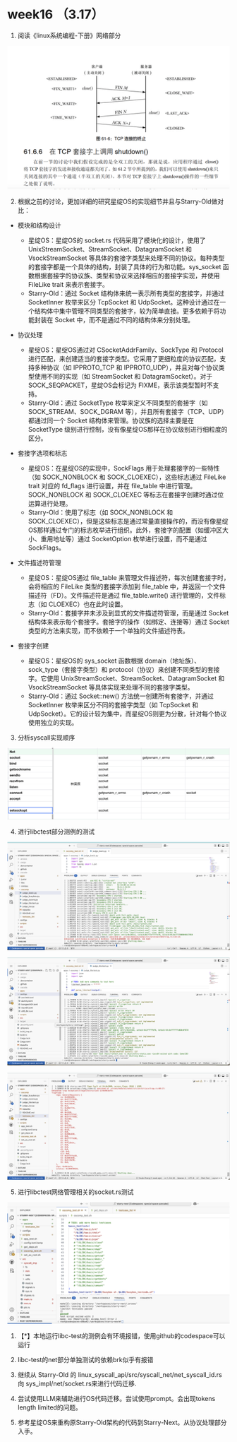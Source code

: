 # week16 （3.17）

1. 阅读《linux系统编程-下册》网络部分

![](../../asserts/0317/2.jpg ':class=myImageClass')

2. 根据之前的讨论，更加详细的研究星绽OS的实现细节并且与Starry-Old做对比：

- 模块和结构设计
    - 星绽OS：星绽OS的 socket.rs 代码采用了模块化的设计，使用了 UnixStreamSocket、StreamSocket、DatagramSocket 和 VsockStreamSocket 等具体的套接字类型来处理不同的协议。每种类型的套接字都是一个具体的结构，封装了具体的行为和功能。sys_socket 函数根据套接字的协议族、类型和协议来选择相应的套接字实现，并使用 FileLike trait 来表示套接字。
    - Starry-Old：通过 Socket 结构体来统一表示所有类型的套接字，并通过 SocketInner 枚举来区分 TcpSocket 和 UdpSocket。这种设计通过在一个结构体中集中管理不同类型的套接字，较为简单直接。更多依赖于将功能封装在 Socket 中，而不是通过不同的结构体来分别处理。

- 协议处理
    - 星绽OS：星绽OS通过对 CSocketAddrFamily、SockType 和 Protocol 进行匹配，来创建适当的套接字类型。它采用了更细粒度的协议匹配，支持多种协议（如 IPPROTO_TCP 和 IPPROTO_UDP），并且对每个协议类型使用不同的实现（如 StreamSocket 和 DatagramSocket）。对于 SOCK_SEQPACKET，星绽OS会标记为 FIXME，表示该类型暂时不支持。
    - Starry-Old：通过 SocketType 枚举来定义不同类型的套接字（如 SOCK_STREAM、SOCK_DGRAM 等），并且所有套接字（TCP、UDP）都通过同一个 Socket 结构体来管理。协议族的选择主要是在 SocketType 级别进行控制，没有像星绽OS那样在协议级别进行细粒度的区分。

- 套接字选项和标志
    - 星绽OS：在星绽OS的实现中，SockFlags 用于处理套接字的一些特性（如 SOCK_NONBLOCK 和 SOCK_CLOEXEC），这些标志通过 FileLike trait 对应的 fd_flags 进行设置，并在 file_table 中进行管理。SOCK_NONBLOCK 和 SOCK_CLOEXEC 等标志在套接字创建时通过位运算进行处理。
    - Starry-Old：使用了标志（如 SOCK_NONBLOCK 和 SOCK_CLOEXEC），但是这些标志是通过常量直接操作的，而没有像星绽OS那样通过专门的标志枚举进行组织。此外，套接字的配置（如缓冲区大小、重用地址等）通过 SocketOption 枚举进行设置，而不是通过 SockFlags。

- 文件描述符管理
    - 星绽OS：星绽OS通过 file_table 来管理文件描述符，每次创建套接字时，会将相应的 FileLike 类型的套接字添加到 file_table 中，并返回一个文件描述符（FD）。文件描述符是通过 file_table.write() 进行管理的，文件标志（如 CLOEXEC）也在此时设置。
    - Starry-Old：套接字并未涉及到显式的文件描述符管理，而是通过 Socket 结构体来表示每个套接字。套接字的操作（如绑定、连接等）通过 Socket 类型的方法来实现，而不依赖于一个单独的文件描述符表。

- 套接字创建
    - 星绽OS：星绽OS的 sys_socket 函数根据 domain（地址族）、sock_type（套接字类型）和 protocol（协议）来创建不同类型的套接字。它使用 UnixStreamSocket、StreamSocket、DatagramSocket 和 VsockStreamSocket 等具体实现来处理不同的套接字类型。
    - Starry-Old：通过 Socket::new() 方法统一创建所有套接字，并通过 SocketInner 枚举来区分不同的套接字类型（如 TcpSocket 和 UdpSocket）。它的设计较为集中，而星绽OS则更为分散，针对每个协议使用独立的实现。 

3. 分析syscall实现顺序

<!-- [filename](../../asserts/0313/socket.rs ':include :type=code') -->

![](../../asserts/0317/1.jpg ':class=myImageClass')

4. 进行libctest部分测例的测试

![](../../asserts/0317/3.jpg ':class=myImageClass')

![](../../asserts/0317/4.jpg ':class=myImageClass')

![](../../asserts/0317/5.jpg ':class=myImageClass')


5. 进行libctest网络管理相关的socket.rs测试

![](../../asserts/0317/6.jpg ':class=myImageClass')


1. 【*】本地运行libc-test的测例会有环境报错，使用github的codespace可以运行

2. libc-test的net部分单独测试的依赖brk似乎有报错

3. 继续从 Starry-Old 的 linux_syscall_api/src/syscall_net/net_syscall_id.rs 向 sys_impl/net/socket.rs来进行代码迁移.

4. 尝试使用LLM来辅助进行OS代码迁移。尝试使用prompt。会出现tokens length limited的问题。

5. 参考星绽OS来重构原Starry-Old架构的代码到Starry-Next。从协议处理部分入手。